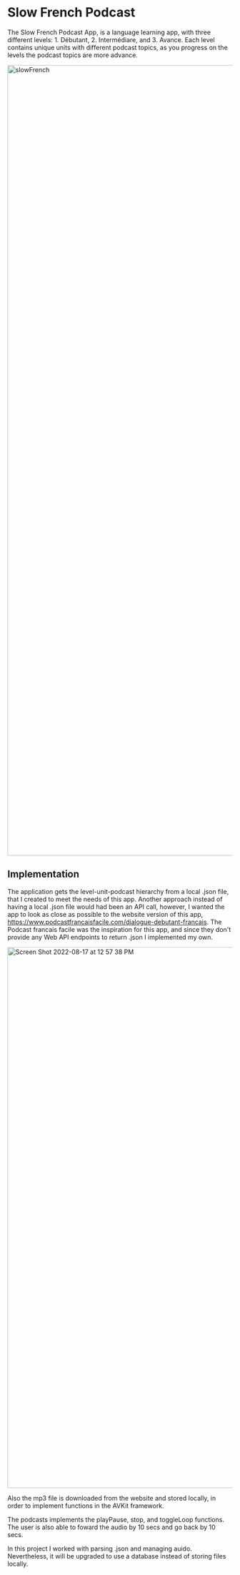 # Slow French Podcast

The Slow French Podcast App, is a language learning app, with three different levels: 1. Débutant, 2. Intermédiare, and 3. Avance. Each level contains unique units with different podcast topics, as you progress on the levels the podcast topics are more advance. 

<img width="1770" alt="slowFrench" src="https://user-images.githubusercontent.com/54419381/185433922-867dd79b-00f7-43de-8e51-1ad7f3e88b2f.png">



## Implementation

The application gets the level-unit-podcast hierarchy from a local .json file, that I created to meet the needs of this app. Another approach instead of having a local .json file would had been an API call, however, I wanted the app to look as close as possible to the website version of this app, https://www.podcastfrancaisfacile.com/dialogue-debutant-francais. The Podcast francais facile was the inspiration for this app, and since they don't provide any Web API endpoints to return .json I implemented my own.

<img width="1211" alt="Screen Shot 2022-08-17 at 12 57 38 PM" src="https://user-images.githubusercontent.com/54419381/185199388-87e49562-e3f1-4af1-a982-483994a92718.png">

Also the mp3 file is downloaded from the website and stored locally, in order to implement functions in the AVKit framework. 

The podcasts implements the playPause, stop, and toggleLoop functions. The user is also able to foward the audio by 10 secs and go back by 10 secs. 

In this project I worked with parsing .json and managing auido. Nevertheless, it will be upgraded to use a database instead of storing files locally. 
